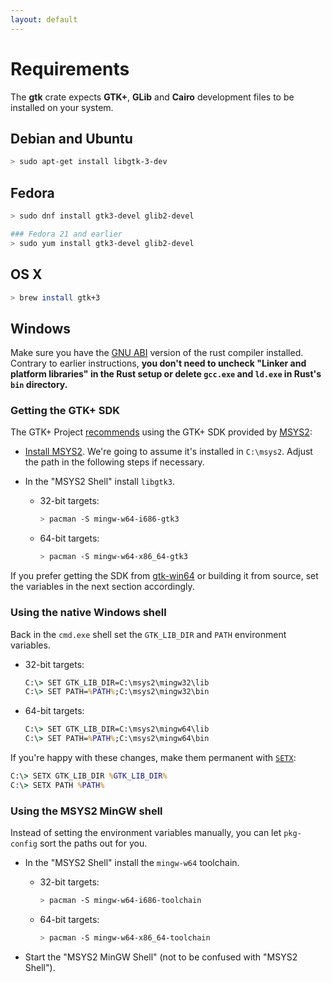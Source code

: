 ```yaml
---
layout: default
---
```


# Requirements

The __gtk__ crate expects __GTK+__, __GLib__ and __Cairo__ development files to be installed on your system.

## Debian and Ubuntu

~~~bash
> sudo apt-get install libgtk-3-dev
~~~

## Fedora

~~~bash
> sudo dnf install gtk3-devel glib2-devel

### Fedora 21 and earlier
> sudo yum install gtk3-devel glib2-devel
~~~

## OS X

~~~bash
> brew install gtk+3
~~~

## Windows

Make sure you have the [GNU ABI] version of the rust compiler installed.
Contrary to earlier instructions, **you don't need to uncheck "Linker and
platform libraries" in the Rust setup or delete `gcc.exe` and `ld.exe` in Rust's
`bin` directory.**

[GNU ABI]: https://www.rust-lang.org/downloads.html#win-foot

### Getting the GTK+ SDK

The GTK+ Project [recommends][gtk-download] using the GTK+ SDK provided by [MSYS2]:

[gtk-download]: http://www.gtk.org/download/windows.php
[MSYS2]: https://msys2.github.io/

 *  [Install MSYS2](https://sourceforge.net/p/msys2/wiki/MSYS2%20installation/).
    We're going to assume it's installed in `C:\msys2`. Adjust the path in the
    following steps if necessary.

 *  In the "MSYS2 Shell" install `libgtk3`.

     -    32-bit targets:

          ~~~bash
          > pacman -S mingw-w64-i686-gtk3
          ~~~

     -    64-bit targets:

          ~~~bash
          > pacman -S mingw-w64-x86_64-gtk3
          ~~~

If you prefer getting the SDK from [gtk-win64] or building it from source, set
the variables in the next section accordingly.

[gtk-win64]: https://github.com/tschoonj/GTK-for-Windows-Runtime-Environment-Installer

### Using the native Windows shell

Back in the `cmd.exe` shell set the `GTK_LIB_DIR` and `PATH` environment
variables.

 *    32-bit targets:

      ~~~cmd
      C:\> SET GTK_LIB_DIR=C:\msys2\mingw32\lib
      C:\> SET PATH=%PATH%;C:\msys2\mingw32\bin
      ~~~

 *    64-bit targets:

      ~~~bat
      C:\> SET GTK_LIB_DIR=C:\msys2\mingw64\lib
      C:\> SET PATH=%PATH%;C:\msys2\mingw64\bin
      ~~~

If you're happy with these changes, make them permanent with
[`SETX`](https://technet.microsoft.com/en-us/library/cc755104.aspx):

~~~cmd
C:\> SETX GTK_LIB_DIR %GTK_LIB_DIR%
C:\> SETX PATH %PATH%
~~~

### Using the MSYS2 MinGW shell

Instead of setting the environment variables manually, you can let `pkg-config`
sort the paths out for you.

 *  In the "MSYS2 Shell" install the `mingw-w64` toolchain.

     -    32-bit targets:

          ~~~bash
          > pacman -S mingw-w64-i686-toolchain
          ~~~

     -    64-bit targets:

          ~~~bash
          > pacman -S mingw-w64-x86_64-toolchain
          ~~~

 *  Start the "MSYS2 MinGW Shell" (not to be confused with "MSYS2 Shell").
